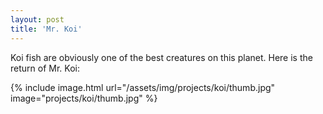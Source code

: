 ```yaml
---
layout: post
title: 'Mr. Koi'
---
```


Koi fish are obviously one of the best creatures on this planet. Here is the return of Mr. Koi:

{% include image.html url="/assets/img/projects/koi/thumb.jpg" image="projects/koi/thumb.jpg" %}

